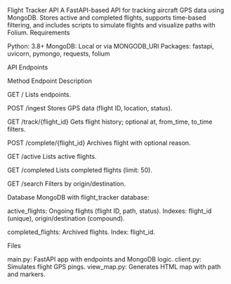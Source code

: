 Flight Tracker API
A FastAPI-based API for tracking aircraft GPS data using MongoDB. Stores active and completed flights, supports time-based filtering, and includes scripts to simulate flights and visualize paths with Folium.
Requirements

Python: 3.8+
MongoDB: Local or via MONGODB_URI
Packages: fastapi, uvicorn, pymongo, requests, folium

API Endpoints

Method
Endpoint
Description



GET
/
Lists endpoints.


POST
/ingest
Stores GPS data (flight ID, location, status).


GET
/track/{flight_id}
Gets flight history; optional at, from_time, to_time filters.


POST
/complete/{flight_id}
Archives flight with optional reason.


GET
/active
Lists active flights.


GET
/completed
Lists completed flights (limit: 50).


GET
/search
Filters by origin/destination.


Database
MongoDB with flight_tracker database:

active_flights: Ongoing flights (flight ID, path, status).
Indexes: flight_id (unique), origin/destination (compound).


completed_flights: Archived flights.
Index: flight_id.



Files

main.py: FastAPI app with endpoints and MongoDB logic.
client.py: Simulates flight GPS pings.
view_map.py: Generates HTML map with path and markers.
